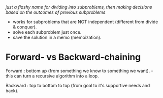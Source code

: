 *just a flashy name for dividing into subproblems, then making decisions based on the outcomes of previous subproblems*

- works for subproblems that are NOT independent (different from divide & conquer).
- solve each subproblem just once.
- save the solution in a memo (memoization).


# Forward- vs Backward-chaining
Forward : bottom up (from something we know to something we want).
	- this can turn a recursive algorithm into a loop.

Backward : top to bottom to top (from goal to it's supportive needs and back).


